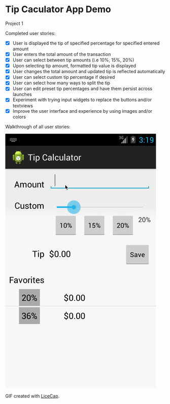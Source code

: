 # Tip Caculator App Demo

Project 1

Completed user stories:

 * [x] User is displayed the tip of specified percentage for specified entered amount
 * [x] User enters the total amount of the transaction
 * [x] User can select between tip amounts (i.e 10%, 15%, 20%)
 * [x] Upon selecting tip amount, formatted tip value is displayed
 * [x] User changes the total amount and updated tip is reflected automatically
 * [x] User can select custom tip percentage if desired
 * [x] User can select how many ways to split the tip
 * [x] User can edit preset tip percentages and have them persist across launches
 * [x] Experiment with trying input widgets to replace the buttons and/or textviews
 * [x] Improve the user interface and experience by using images and/or colors
 
Walkthrough of all user stories:

![Video Walkthrough](project_0.gif)

GIF created with [LiceCap](http://www.cockos.com/licecap/).
